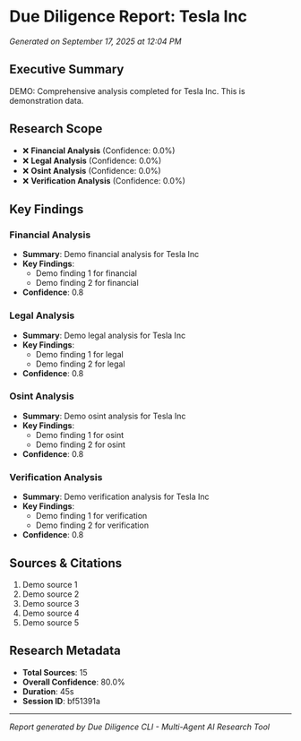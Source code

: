 # Due Diligence Report: Tesla Inc
*Generated on September 17, 2025 at 12:04 PM*

## Executive Summary

DEMO: Comprehensive analysis completed for Tesla Inc. This is demonstration data.

## Research Scope
- ❌ **Financial Analysis** (Confidence: 0.0%)
- ❌ **Legal Analysis** (Confidence: 0.0%)
- ❌ **Osint Analysis** (Confidence: 0.0%)
- ❌ **Verification Analysis** (Confidence: 0.0%)

## Key Findings

### Financial Analysis

- **Summary**: Demo financial analysis for Tesla Inc
- **Key Findings**:
  - Demo finding 1 for financial
  - Demo finding 2 for financial
- **Confidence**: 0.8

### Legal Analysis

- **Summary**: Demo legal analysis for Tesla Inc
- **Key Findings**:
  - Demo finding 1 for legal
  - Demo finding 2 for legal
- **Confidence**: 0.8

### Osint Analysis

- **Summary**: Demo osint analysis for Tesla Inc
- **Key Findings**:
  - Demo finding 1 for osint
  - Demo finding 2 for osint
- **Confidence**: 0.8

### Verification Analysis

- **Summary**: Demo verification analysis for Tesla Inc
- **Key Findings**:
  - Demo finding 1 for verification
  - Demo finding 2 for verification
- **Confidence**: 0.8

## Sources & Citations

1. Demo source 1
2. Demo source 2
3. Demo source 3
4. Demo source 4
5. Demo source 5

## Research Metadata

- **Total Sources**: 15
- **Overall Confidence**: 80.0%
- **Duration**: 45s
- **Session ID**: bf51391a

---

*Report generated by Due Diligence CLI - Multi-Agent AI Research Tool*
